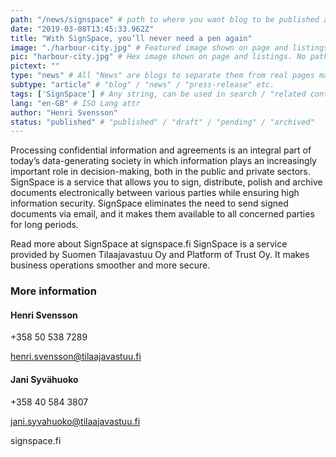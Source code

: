 ```yaml
---
path: "/news/signspace" # path to where you want blog to be published aka https://preview.oftrust.net/blogs/sport-venue
date: "2019-03-08T13:45:33.962Z"
title: "With SignSpace, you’ll never need a pen again"
image: "./harbour-city.jpg" # Featured image shown on page and listings. Save in same folder. Don't use svg.
pic: "harbour-city.jpg" # Hex image shown on page and listings. No path, just filename. Save in same folder. Don't use svg.
pictext: ""
type: "news" # All "News" are blogs to separate them from real pages made with MarkDown, so that they appear in blog listings etc.
subtype: "article" # "blog" / "news" / "press-release" etc.
tags: ['SignSpace'] # Any string, can be used in search / "related content"
lang: "en-GB" # ISO Lang attr
author: "Henri Svensson"
status: "published" # "published" / "draft" / "pending" / "archived"
---
```

Processing confidential information and agreements is an integral part of today’s data-generating society in which information plays an increasingly important role in decision-making, both in the public and private sectors.
SignSpace is a service that allows you to sign, distribute, polish and archive documents electronically between various parties while ensuring high information security. SignSpace eliminates the need to send signed documents via email, and it makes them available to all concerned parties for long periods.

Read more about SignSpace at signspace.fi
SignSpace is a service provided by Suomen Tilaajavastuu Oy and Platform of Trust Oy. It makes business operations smoother and more secure.

### More information

#### Henri Svensson

+358 50 538 7289

henri.svensson@tilaajavastuu.fi

#### Jani Syvähuoko

+358 40 584 3807

jani.syvahuoko@tilaajavastuu.fi

signspace.fi
